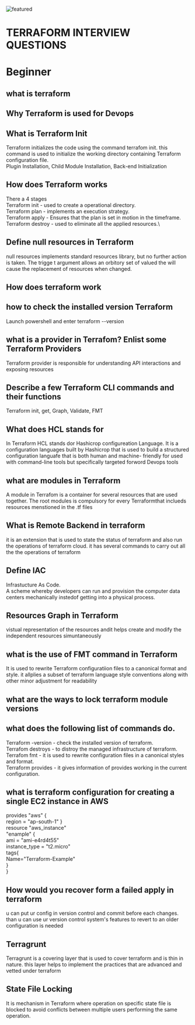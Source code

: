 ![featured](https://github.com/Sachinnayak0712/DevOps-AWS-Interview_question/assets/66566069/6e01f533-b609-4911-9466-2664d9cd6373)

# TERRAFORM INTERVIEW QUESTIONS

# Beginner
## what is terraform
## Why Terraform is used for Devops
## What is Terraform Init
Terraform initializes the code using the command terrafom init. this command  is used to initialize the working directory containing Terraform configuration file.\
Plugin Installation, Child Module Installation, Back-end Initialization
## How does Terraform works
There a 4 stages\
Terraform init - used to create a operational directory.\
Terraform plan - implements an execution strategy. \
Terraform apply - Ensures that the plan is set in motion in the timeframe. \
Terraform destroy - used to eliminate all the applied resources.\
## Define null resources in Terraform
null resources implements standard resources library, but no further action is taken. The trigge t argument allows an orbitory set of valued the will cause the replacement of resources when changed.
## How does terraform work
## how to check the installed version Terraform
Launch powershell and enter terraform --version
## what is a provider in Terrafom? Enlist some Terraform Providers
Terraform provider is responsible for understanding API interactions and exposing resources
## Describe a few Terraform CLI commands and their functions
Terraform init, get, Graph, Validate, FMT
## What does HCL stands for
In Terraform HCL stands dor Hashicrop configureation Language. It is a configuration languages built by Hashicrop that is used to build a structured configuration languafe that is both human and machine- friendly for used with command-line tools but specifically targeted forword Devops tools
## what are modules in Terraform
A module in Terrafom is a container for several resources that are used together. The root modules is compulsory for every Terraformthat inclueds resources menstioned in the .tf files 
## What is Remote Backend in terraform
it is an extension that is used to state the status of terraform and also run the operations of terraform cloud. it has several commands to carry out all the the operations of terraform 
## Define IAC
Infrastucture As Code.\
A scheme whereby developers can run and provision the computer data centers mechanically instedof getting into a physical process.
## Resources Graph in Terraform
vistual representation of the resources andit helps create and modify the independent resources simuntaneously


## what is the use of FMT command in Terraform
It is used to rewrite Terraform configuratiion files to a canonical format and style. it allplies a subset of terraform language style conventions along with other minor adjustment for readability
## what are the ways to lock terraform module versions
## what does the following list of commands do.
Terraform -version - check the installed version of terraform.\
Terrafom destroys - to distroy the managed infrastructure of terraform.\
Terrafom fmt - it is used to rewrite configuration files in a canonical styles and format.\
Terraform provides - it gives information of provides working in the current configuration.

## what is terraform configuration for creating a single EC2 instance in AWS
provides "aws" {\
region = "ap-south-1" 
}\
resource "aws_instance"\
"enample" {\
ami = "ami-e4rd4t55"\
instance_type = "t2.micro"\
tags{\
Name="Terraform-Example"\
}\
}


## How would you recover form a failed apply in terraform
u can put ur config in version control and commit before each changes. than u can use ur version control system's features to revert to an older configuration is needed
## Terragrunt
Terragrunt is a covering layer that is used to cover terraform and is thin in nature. this layer helps to implement the practices that are advanced and vetted under terraform
## State File Locking
It is mechanism in Terraform where operation on specific state file is blocked to avoid conflicts between multiple users performing the same operation. 
